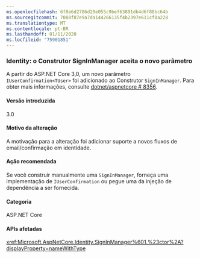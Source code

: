 ```yaml
---
ms.openlocfilehash: 6f8e6d2786d20e055c9bef63891db4d6f88bc64b
ms.sourcegitcommit: 7088f87e9a7da144266135f4b2397e611cf0a228
ms.translationtype: MT
ms.contentlocale: pt-BR
ms.lasthandoff: 01/11/2020
ms.locfileid: "75901851"
---
```

### <a name="identity-signinmanager-constructor-accepts-new-parameter"></a>Identity: o Construtor SignInManager aceita o novo parâmetro

A partir do ASP.NET Core 3,0, um novo parâmetro `IUserConfirmation<TUser>` foi adicionado ao Construtor `SignInManager`. Para obter mais informações, consulte [dotnet/aspnetcore # 8356](https://github.com/dotnet/aspnetcore/issues/8356).

#### <a name="version-introduced"></a>Versão introduzida

3.0

#### <a name="reason-for-change"></a>Motivo da alteração

A motivação para a alteração foi adicionar suporte a novos fluxos de email/confirmação em identidade.

#### <a name="recommended-action"></a>Ação recomendada

Se você construir manualmente uma `SignInManager`, forneça uma implementação de `IUserConfirmation` ou pegue uma da injeção de dependência a ser fornecida.

#### <a name="category"></a>Categoria

ASP.NET Core

#### <a name="affected-apis"></a>APIs afetadas

<xref:Microsoft.AspNetCore.Identity.SignInManager%601.%23ctor%2A?displayProperty=nameWithType>

<!--

#### Affected APIs

`Overload:Microsoft.AspNetCore.Identity.SignInManager`1.#ctor`

-->
